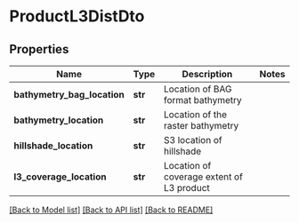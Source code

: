 # ProductL3DistDto

## Properties
Name | Type | Description | Notes
------------ | ------------- | ------------- | -------------
**bathymetry_bag_location** | **str** | Location of BAG format bathymetry | 
**bathymetry_location** | **str** | Location of the raster bathymetry | 
**hillshade_location** | **str** | S3 location of hillshade | 
**l3_coverage_location** | **str** | Location of coverage extent of L3 product | 

[[Back to Model list]](../README.md#documentation-for-models) [[Back to API list]](../README.md#documentation-for-api-endpoints) [[Back to README]](../README.md)



